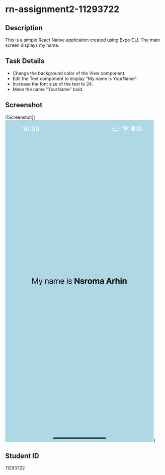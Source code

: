 # rn-assignment2-11293722

## Description

This is a simple React Native application created using Expo CLI. The main screen displays my name. 

## Task Details

- Change the background color of the View component.
- Edit the Text component to display "My name is YourName".
- Increase the font size of the text to 24.
- Make the name "YourName" bold.

## Screenshot

![Screenshot](![alt text](image.png))

## Student ID

11293722